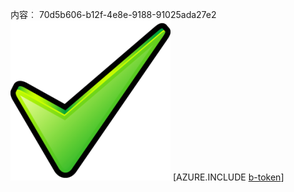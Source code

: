 内容︰ 70d5b606-b12f-4e8e-9188-91025ada27e2![图像](88e8c4d7-50df-4b75-a9ba-eaba62df29f5.png)
[AZURE.INCLUDE [b-token](9cbad5ed-3712-4247-90ed-f1068088fed5.md)]
